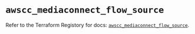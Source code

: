 # `awscc_mediaconnect_flow_source`

Refer to the Terraform Registory for docs: [`awscc_mediaconnect_flow_source`](https://registry.terraform.io/providers/hashicorp/awscc/0.70.0/docs/resources/mediaconnect_flow_source).
